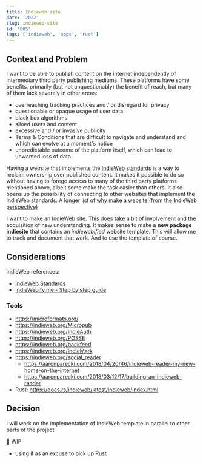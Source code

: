 ```yaml
---
title: Indieweb site
date: '2022'
slug: indieweb-site
id: '005'
tags: ['indieweb', 'apps', 'rust']
---
```


## Context and Problem

I want to be able to publish content on the internet independently of intermediary third party publishing mediums. These platforms have some benefits, primarily (but not unquestionably) the benefit of reach, but many of them lack severely in other areas:

- overreaching tracking practices and / or disregard for privacy
- questionable or opaque usage of user data
- black box algorithms
- siloed users and content
- excessive and / or invasive publicity
- Terms & Conditions that are difficult to navigate and understand and which can evolve at a moment's notice
- unpredictable outcome of the platform itself, which can lead to unwanted loss of data

Having a website that implements the [IndieWeb](https://indieweb.org/) [standards](https://spec.indieweb.org/) is a way to reclaim ownership over published content. It makes it possible to do so without having to forego access to many of the third party platforms mentioned above, albeit some make the task easier than others. It also opens up the possibility of connecting to other websites that implement the IndieWeb standards.
A longer list of [why make a website (from the IndieWeb perspective)](https://indieweb.org/why)

I want to make an IndieWeb site. This does take a bit of involvement and the acquisition of new understanding.
It makes sense to make a **new package indiesite** that contains an _indiewebified_ website template.
This will allow me to track and document that work. And to use the template of course.

## Considerations

IndieWeb references:

- [IndieWeb Standards](https://spec.indieweb.org/)
- [IndieWebify.me - Step by step guide](https://indiewebify.me/)

### Tools

- https://microformats.org/
- https://indieweb.org/Micropub
- https://indieweb.org/IndieAuth
- https://indieweb.org/POSSE
- https://indieweb.org/backfeed
- https://indieweb.org/IndieMark
- https://indieweb.org/social_reader
  - https://aaronparecki.com/2018/04/20/46/indieweb-reader-my-new-home-on-the-internet
  - https://aaronparecki.com/2018/03/12/17/building-an-indieweb-reader
- Rust: https://docs.rs/indieweb/latest/indieweb/index.html

## Decision

I will work on the implementation of IndieWeb template in parallel to other parts of the project

🚧 WIP

- using it as an excuse to pick up Rust
